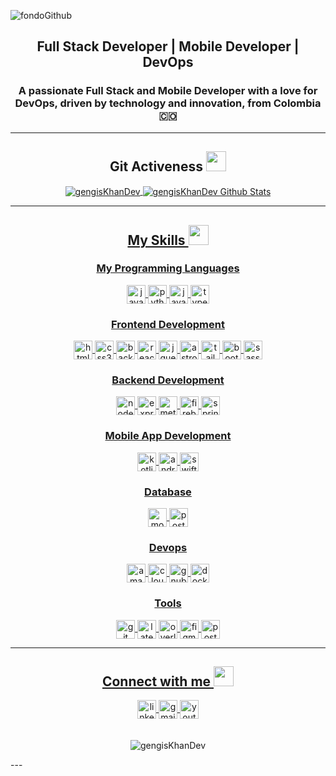 ![fondoGithub](https://github.com/user-attachments/assets/e4633caf-e9e6-452e-b674-8ab912dfa75d)

<h2 align="center">Full Stack Developer | Mobile Developer | DevOps</h2>

<h3 align="center">A passionate Full Stack and Mobile Developer with a love for DevOps, driven by technology and innovation, from Colombia 🇨🇴</h3>

----
<h2 align="center"> Git Activeness
  <animated-image data-catalyst="" style="width: 32px;"><a target="_blank" rel="noopener noreferrer nofollow"
      href="https://raw.githubusercontent.com/rahulbanerjee26/githubProfileReadmeGenerator/main/gifs/github.gif"
      data-target="animated-image.originalLink"><img
        src="https://raw.githubusercontent.com/rahulbanerjee26/githubProfileReadmeGenerator/main/gifs/github.gif"
        height="32px" style="max-width: 100%; display: inline-block;" data-target="animated-image.originalImage"></a>
    <span class="AnimatedImagePlayer" data-target="animated-image.player" hidden="">
      <a data-target="animated-image.replacedLink" class="AnimatedImagePlayer-images"
        href="https://raw.githubusercontent.com/rahulbanerjee26/githubProfileReadmeGenerator/main/gifs/github.gif"
        target="_blank">
</h2>
        
<div align="center">
  <img align="center"
    src="https://github-readme-stats.vercel.app/api/top-langs?username=gengisKhanDev&show_icons=true&locale=en&layout=compact&theme=chartreuse-dark0&title_color=7A7ADB&icon_color=2234AE&text_color=D3D3D3&bg_color=0,000000,130F40"
    alt="gengisKhanDev" />
  <img align="center"
    src="https://github-readme-stats.vercel.app/api?username=gengisKhanDev&include_all_commits=true&count_private=true&show_icons=true&line_height=20&title_color=7A7ADB&icon_color=2234AE&text_color=D3D3D3&bg_color=0,000000,130F40"
    alt="gengisKhanDev Github Stats">
</div>

---

<h2 align="center"> My Skills
<animated-image data-catalyst="" style="width: 32px;"><a target="_blank" rel="noopener noreferrer nofollow"
      href="https://raw.githubusercontent.com/rahulbanerjee26/githubProfileReadmeGenerator/main/gifs/code.gif"
      data-target="animated-image.originalLink"><img
        src="https://raw.githubusercontent.com/rahulbanerjee26/githubProfileReadmeGenerator/main/gifs/code.gif"
        height="32px" style="max-width: 100%; display: inline-block;" data-target="animated-image.originalImage"></a>
    <span class="AnimatedImagePlayer" data-target="animated-image.player" hidden="">
      <a data-target="animated-image.replacedLink" class="AnimatedImagePlayer-images"
        href="https://raw.githubusercontent.com/rahulbanerjee26/githubProfileReadmeGenerator/main/gifs/code.gif"
        target="_blank">
</h2>

<h3 align="center">My Programming Languages</h3>
<div align="center">
  <img align="center" src="https://cdn.jsdelivr.net/npm/simple-icons@3.0.1/icons/javascript.svg" alt="javascript" height="30" width="30" />
  <img align="center" src="https://cdn.jsdelivr.net/npm/simple-icons@3.0.1/icons/python.svg" alt="python" height="30" width="30" />
  <img align="center" src="https://cdn.jsdelivr.net/npm/simple-icons@3.0.1/icons/java.svg" alt="java" height="30" width="30" />
  <img align="center" src="https://cdn.jsdelivr.net/npm/simple-icons@3.0.1/icons/typescript.svg" alt="typescript" height="30" width="30" />
</div>

<h3 align="center">Frontend Development</h3>

<div align="center">
  <img align="center" src="https://cdn.jsdelivr.net/npm/simple-icons@3.0.1/icons/html5.svg" alt="html5" height="30" width="30" />
  <img align="center" src="https://cdn.jsdelivr.net/npm/simple-icons@3.0.1/icons/css3.svg" alt="css3" height="30" width="30" />
  <img align="center" src="https://cdn.jsdelivr.net/npm/simple-icons@13.5.0/icons/backblaze.svg" alt="backblaze" height="30" width="30" />
  <img align="center" src="https://cdn.jsdelivr.net/npm/simple-icons@3.0.1/icons/react.svg" alt="react" height="30" width="30" />
  <img align="center" src="https://cdn.jsdelivr.net/npm/simple-icons@3.0.1/icons/jquery.svg" alt="jquery" height="30" width="30" />
  <img align="center" src="https://cdn.jsdelivr.net/npm/simple-icons@13.5.0/icons/astro.svg" alt="astro" height="30" width="30" />
  <img align="center" src="https://cdn.jsdelivr.net/npm/simple-icons@3.0.1/icons/tailwindcss.svg" alt="tailwindcss" height="30" width="30" />
  <img align="center" src="https://cdn.jsdelivr.net/npm/simple-icons@3.0.1/icons/bootstrap.svg" alt="bootstrap" height="30" width="30" />
  <img align="center" src="https://cdn.jsdelivr.net/npm/simple-icons@3.0.1/icons/sass.svg" alt="sass" height="30" width="30" />

</div>


<h3 align="center">Backend Development</h3>

<div align="center">
  <img align="center" src="https://cdn.jsdelivr.net/npm/simple-icons@3.0.1/icons/node-dot-js.svg" alt="node-dot-js" height="30" width="30" />
  <img align="center" src="https://cdn.jsdelivr.net/npm/simple-icons@13.5.0/icons/express.svg" alt="express" height="30" width="30" />
  <img align="center" src="https://cdn.jsdelivr.net/npm/simple-icons@13.5.0/icons/meteor.svg" alt="meteor" height="30" width="30" />
  <img align="center" src="https://cdn.jsdelivr.net/npm/simple-icons@13.12.0/icons/firebase.svg" alt="firebase" height="30" width="30" />
  <img align="center" src="https://cdn.jsdelivr.net/npm/simple-icons@13.12.0/icons/spring.svg" alt="spring" height="30" width="30" />
</div>

<h3 align="center">Mobile App Development</h3>

<div align="center">
  <img align="center" src="https://cdn.jsdelivr.net/npm/simple-icons@13.12.0/icons/kotlin.svg" alt="kotlin" height="30" width="30" />
  <img align="center" src="https://cdn.jsdelivr.net/npm/simple-icons@13.12.0/icons/androidstudio.svg" alt="androidstudio" height="30" width="30" />
  <img align="center" src="https://cdn.jsdelivr.net/npm/simple-icons@13.12.0/icons/swift.svg" alt="swift" height="30" width="30" />
</div>

<h3 align="center">Database</h3>

<div align="center">
  <img align="center" src="https://cdn.jsdelivr.net/npm/simple-icons@13.12.0/icons/mongodb.svg" alt="mongodb" height="30" width="30" />
  <img align="center" src="https://cdn.jsdelivr.net/npm/simple-icons@13.12.0/icons/postgresql.svg" alt="postgresql" height="30" width="30" />
</div>

<h3 align="center">Devops</h3>

<div align="center">
  <img align="center" src="https://cdn.jsdelivr.net/npm/simple-icons@13.12.0/icons/amazonwebservices.svg" alt="amazonwebservices" height="30" width="30" />
  <img align="center" src="https://cdn.jsdelivr.net/npm/simple-icons@13.12.0/icons/cloudflare.svg" alt="cloudflare" height="30" width="30" />
  <img align="center" src="https://cdn.jsdelivr.net/npm/simple-icons@13.12.0/icons/gnubash.svg" alt="gnubash" height="30" width="30" />
  <img align="center" src="https://cdn.jsdelivr.net/npm/simple-icons@13.12.0/icons/docker.svg" alt="docker" height="30" width="30" />
</div>

<h3 align="center">Tools</h3>

<div align="center">
  <img align="center" src="https://cdn.jsdelivr.net/npm/simple-icons@13.12.0/icons/git.svg" alt="git" height="30" width="30" />
  <img align="center" src="https://cdn.jsdelivr.net/npm/simple-icons@13.12.0/icons/latex.svg" alt="latex" height="30" width="30" />
  <img align="center" src="https://cdn.jsdelivr.net/npm/simple-icons@13.12.0/icons/overleaf.svg" alt="overleaf" height="30" width="30" />
  <img align="center" src="https://cdn.jsdelivr.net/npm/simple-icons@13.12.0/icons/figma.svg" alt="figma" height="30" width="30" />
  <img align="center" src="https://cdn.jsdelivr.net/npm/simple-icons@13.12.0/icons/postman.svg" alt="postman" height="30" width="30" />
</div>

---

<h2 align="center"> Connect with me
<animated-image data-catalyst="" style="width: 32px;"><a target="_blank" rel="noopener noreferrer nofollow"
      href="https://raw.githubusercontent.com/rahulbanerjee26/githubProfileReadmeGenerator/main/gifs/handShake.gif"
      data-target="animated-image.originalLink"><img
        src="https://raw.githubusercontent.com/rahulbanerjee26/githubProfileReadmeGenerator/main/gifs/handShake.gif"
        height="32px" style="max-width: 100%; display: inline-block;" data-target="animated-image.originalImage"></a>
    <span class="AnimatedImagePlayer" data-target="animated-image.player" hidden="">
      <a data-target="animated-image.replacedLink" class="AnimatedImagePlayer-images"
        href="https://raw.githubusercontent.com/rahulbanerjee26/githubProfileReadmeGenerator/main/gifs/handShake.gif"
        target="_blank">
</h2>

<div align="center">
  <a href="https://www.linkedin.com/in/gengis-hidalgo/" target="_blank">
    <img align="center" src="https://cdn.jsdelivr.net/npm/simple-icons@13.8.0/icons/linkedin.svg" alt="linkedin" height="30" width="30" />
  </a>
  <a href="mailto:gengis.hidalgo99@gmail.com" target="_blank">
    <img align="center" src="https://cdn.jsdelivr.net/npm/simple-icons@13.8.0/icons/gmail.svg" alt="gmail" height="30" width="30" />
  </a>
  <a href="https://www.youtube.com/@GengisHidalgoDev" target="_blank">
    <img align="center" src="https://cdn.jsdelivr.net/npm/simple-icons@13.8.0/icons/youtube.svg" alt="youtube" height="30" width="30" />
  </a>
</div>

<p style="padding-top:20px;" align="center"> <img
    src="https://komarev.com/ghpvc/?username=gengisKhanDev&label=Profile%20views&color=0e75b6&style=flat"
    alt="gengisKhanDev" /> </p>
---
